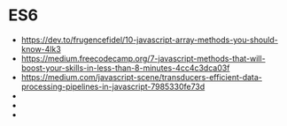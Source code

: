 # ES6
- https://dev.to/frugencefidel/10-javascript-array-methods-you-should-know-4lk3
- https://medium.freecodecamp.org/7-javascript-methods-that-will-boost-your-skills-in-less-than-8-minutes-4cc4c3dca03f
- https://medium.com/javascript-scene/transducers-efficient-data-processing-pipelines-in-javascript-7985330fe73d
-
-
-
  
  
